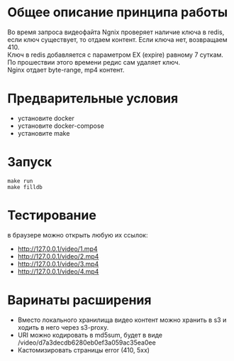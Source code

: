 # Общее описание принципа работы
Во время запроса видеофайта Ngnix проверяет наличие ключа в redis, если ключ существует, то отдаем контент. Если ключа нет, возвращаем 410.  
Ключ в redis добавляется с параметром EX (expire) равному 7 суткам. По прошествии этого времени редис сам удаляет ключ.  
Nginx отдает byte-range, mp4 контент.

# Предварительные условия
- установите docker
- установите docker-compose
- установите make

# Запуск
```
make run
make filldb
```

# Тестирование
в браузере можно открыть любую их ссылок:
- http://127.0.0.1/video/1.mp4
- http://127.0.0.1/video/2.mp4
- http://127.0.0.1/video/3.mp4
- http://127.0.0.1/video/4.mp4

# Варинаты расширения
- Вместо локального хранилища видео контент можно хранить в s3 и ходить в него через s3-proxy.
- URI можно кодировать в md5sum, будет в виде /video/d7a3decdb6280eb0ef3a059ac35ea0ee
- Кастомизировать страницы error (410, 5xx)
